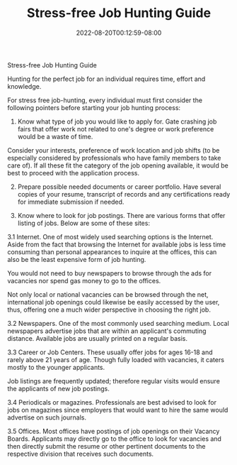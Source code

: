 ﻿---
title: "Stress-free Job Hunting Guide"
date: 2022-08-20T00:12:59-08:00
description: "Job Search Tips for Web Success"
featured_image: "/images/Job Search.jpg"
tags: ["Job Search"]
---

Stress-free Job Hunting Guide


Hunting for the perfect job for an individual requires time, effort and knowledge.  

For stress free job-hunting, every individual must first consider the following pointers before starting your job hunting process:

1. Know what type of job you would like to apply for.   Gate crashing job fairs that offer work not related to one's degree or work preference would be a waste of time.

Consider your interests, preference of work location and job shifts (to be especially considered by professionals who have family members to take care of).  If all these fit the category of the job opening available, it would be best to proceed with the application process.

2. Prepare possible needed documents or career portfolio.  Have several copies of your resume, transcript of records and any certifications ready for immediate submission if needed.

3. Know where to look for job postings.  There are various forms that offer listing of jobs.   Below are some of these sites:

3.1 Internet. One of most widely used searching options is the Internet.  Aside from the fact that browsing the Internet for available jobs is less time consuming than personal appearances to inquire at the offices, this can also be the least expensive form of job hunting.

You would not need to buy newspapers to browse through the ads for vacancies nor spend gas money to go to the offices.

Not only local or national vacancies can be browsed through the net, international job openings could likewise be easily accessed by the user, thus, offering one a much wider perspective in choosing the right job.

3.2 Newspapers.  One of the most commonly used searching medium.  Local newspapers advertise jobs that are within an applicant's commuting distance.  Available jobs are usually printed on a regular basis.

3.3 Career or Job Centers.  These usually offer jobs for ages 16-18 and rarely above 21 years of age.  Though fully loaded with vacancies, it caters mostly to the younger applicants.

Job listings are frequently updated; therefore regular visits would ensure the applicants of new job postings.

3.4 Periodicals or magazines.  Professionals are best advised to look for jobs on magazines since employers that would want to hire the same would advertise on such journals.

3.5 Offices.  Most offices have postings of job openings on their Vacancy Boards.  Applicants may directly go to the office to look for vacancies and then directly submit the resume or other pertinent documents to the respective division that receives such documents.

